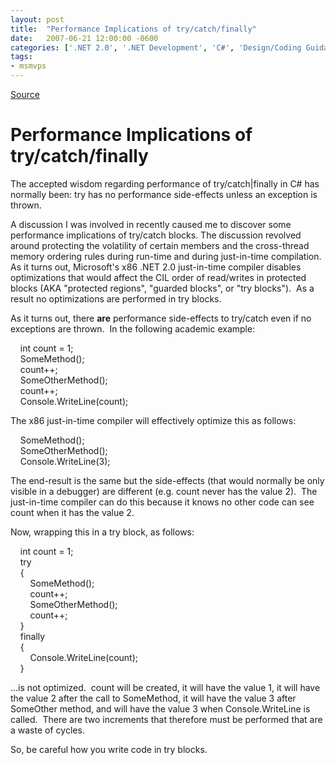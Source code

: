 ```yaml
---
layout: post
title:  "Performance Implications of try/catch/finally"
date:   2007-06-21 12:00:00 -0600
categories: ['.NET 2.0', '.NET Development', 'C#', 'Design/Coding Guidance']
tags:
- msmvps
---
```

[Source](http://blogs.msmvps.com/peterritchie/2007/06/22/performance-implications-of-try-catch-finally/ "Permalink to Performance Implications of try/catch/finally")

# Performance Implications of try/catch/finally

The accepted wisdom regarding performance of try/catch|finally in C# has normally been: try has no performance side-effects unless an exception is thrown.

A discussion I was involved in recently caused me to discover some performance implications of try/catch blocks. The discussion revolved around protecting the volatility of certain members and the cross-thread memory ordering rules during run-time and during just-in-time compilation.  As it turns out, Microsoft's x86 .NET 2.0 just-in-time compiler disables optimizations that would affect the CIL order of read/writes in protected blocks (AKA "protected regions", "guarded blocks", or "try blocks").  As a result no optimizations are performed in try blocks.

As it turns out, there **are** performance side-effects to try/catch even if no exceptions are thrown.  In the following academic example:

    int count = 1;  
    SomeMethod();  
    count++;  
    SomeOtherMethod();  
    count++;  
    Console.WriteLine(count);

The x86 just-in-time compiler will effectively optimize this as follows:

    SomeMethod();  
    SomeOtherMethod();  
    Console.WriteLine(3);

The end-result is the same but the side-effects (that would normally be only visible in a debugger) are different (e.g. count never has the value 2).  The just-in-time compiler can do this because it knows no other code can see count when it has the value 2.

Now, wrapping this in a try block, as follows:

    int count = 1;  
    try  
    {  
        SomeMethod();  
        count++;  
        SomeOtherMethod();  
        count++;  
    }  
    finally  
    {  
        Console.WriteLine(count);  
    }

…is not optimized.  count will be created, it will have the value 1, it will have the value 2 after the call to SomeMethod, it will have the value 3 after SomeOther method, and will have the value 3 when Console.WriteLine is called.  There are two increments that therefore must be performed that are a waste of cycles.

So, be careful how you write code in try blocks.

